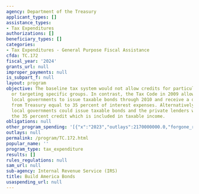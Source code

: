 ```yaml
---
agency: Department of the Treasury
applicant_types: []
assistance_types:
- Tax Expenditures
authorizations: []
beneficiary_types: []
categories:
- Tax Expenditures - General Purpose Fiscal Assistance
cfda: TC.172
fiscal_year: '2024'
grants_url: null
improper_payments: null
is_subpart_f: null
layout: program
objective: The baseline tax system would not allow credits for particular activities
  or targeting specific groups. In contrast, the Tax Code in 2009 allowed State and
  local governments to issue taxable bonds through 2010 and receive a direct payment
  from Treasury equal to 35 percent of interest expenses. Alternatively, State and
  local governments could issue taxable bonds and the private lenders would receive
  the 35 percent credit which is included in taxable income.
obligations: null
other_program_spending: '[{"x":"2023","outlays":2170000000.0,"forgone_revenue":0.0},{"x":"2024","outlays":2260000000.0,"forgone_revenue":0.0},{"x":"2025","outlays":2230000000.0,"forgone_revenue":0.0}]'
outlays: null
permalink: /program/TC.172.html
popular_name: ''
program_type: tax_expenditure
results: []
rules_regulations: null
sam_url: null
sub-agency: Internal Revenue Service (IRS)
title: Build America Bonds
usaspending_url: null
---
```

